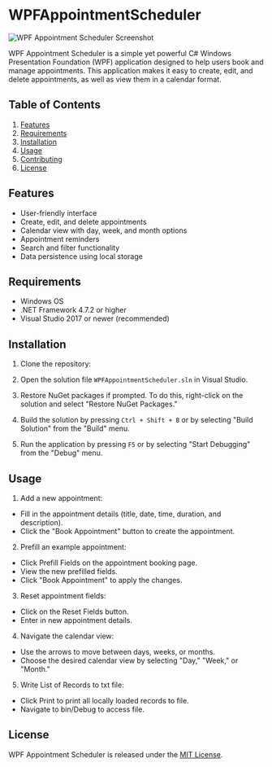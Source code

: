 # WPFAppointmentScheduler

![WPF Appointment Scheduler Screenshot](./screenshot.png)

WPF Appointment Scheduler is a simple yet powerful C# Windows Presentation Foundation (WPF) application designed to help users book and manage appointments. This application makes it easy to create, edit, and delete appointments, as well as view them in a calendar format.

## Table of Contents

1. [Features](#features)
2. [Requirements](#requirements)
3. [Installation](#installation)
4. [Usage](#usage)
5. [Contributing](#contributing)
6. [License](#license)

## Features

- User-friendly interface
- Create, edit, and delete appointments
- Calendar view with day, week, and month options
- Appointment reminders
- Search and filter functionality
- Data persistence using local storage

## Requirements

- Windows OS
- .NET Framework 4.7.2 or higher
- Visual Studio 2017 or newer (recommended)

## Installation

1. Clone the repository:

2. Open the solution file `WPFAppointmentScheduler.sln` in Visual Studio.

3. Restore NuGet packages if prompted. To do this, right-click on the solution and select "Restore NuGet Packages."

4. Build the solution by pressing `Ctrl + Shift + B` or by selecting "Build Solution" from the "Build" menu.

5. Run the application by pressing `F5` or by selecting "Start Debugging" from the "Debug" menu.

## Usage

1. Add a new appointment:
- Fill in the appointment details (title, date, time, duration, and description).
- Click the "Book Appointment" button to create the appointment.

2. Prefill an example appointment:
- Click Prefill Fields on the appointment booking page.
- View the new prefilled fields.
- Click "Book Appointment" to apply the changes.

3. Reset appointment fields:
- Click on the Reset Fields button.
- Enter in new appointment details.

4. Navigate the calendar view:
- Use the arrows to move between days, weeks, or months.
- Choose the desired calendar view by selecting "Day," "Week," or "Month."

5. Write List of Records to txt file:
- Click Print to print all locally loaded records to file.
- Navigate to bin/Debug to access file.

## License

WPF Appointment Scheduler is released under the [MIT License](./LICENSE).
